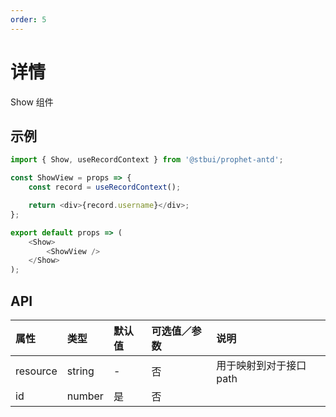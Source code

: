 ```yaml
---
order: 5
---
```


# 详情

Show 组件

## 示例

```js
import { Show, useRecordContext } from '@stbui/prophet-antd';

const ShowView = props => {
    const record = useRecordContext();

    return <div>{record.username}</div>;
};

export default props => (
    <Show>
        <ShowView />
    </Show>
);
```

## API

| 属性     | 类型   | 默认值 | 可选值／参数 | 说明                    |
| :------- | :----- | :----- | :----------- | :---------------------- |
| resource | string | -      | 否           | 用于映射到对于接口 path |
| id       | number | 是     | 否           |                         |
